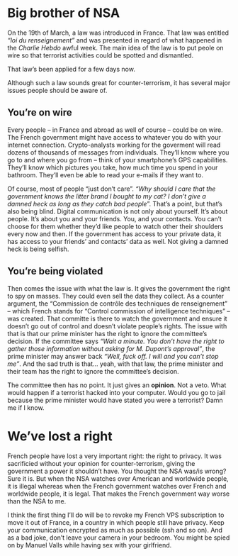 # Big brother of NSA

On the 19th of March, a law was introduced in France. That law was entitled
*“loi du renseignement”* and was presented in regard of what happened in the
*Charlie Hebdo* awful week. The main idea of the law is to put peole on wire so
that terrorist activities could be spotted and dismantled.

That law’s been applied for a few days now.

Although such a law sounds great for counter-terrorism, it has several major
issues people should be aware of.

## You’re on wire

Every people – in France and abroad as well of course – could be on wire. The French
government might have access to whatever you do with your internet connection.
Crypto-analysts working for the goverment will read dozens of thousands of
messages from individuals. They’ll know where you go to and where you go from –
think of your smartphone’s GPS capabilities. They’ll know which pictures you
take, how much time you spend in your bathroom. They’ll even be able to read
your e-mails if they want to.

Of course, most of people “just don’t care”. *“Why should I care that the
government knows the litter brand I bought to my cat? I don’t give a damned
heck as long as they catch bad people*”. That’s a point, but that’s also being
blind. Digital communication is not only about yourself. It’s about people.
It’s about you and your friends. You, and your contacts. You can’t choose for
them whether they’d like people to watch other their shoulders every now and
then. If the government has access to your private data, it has access to your
friends’ and contacts’ data as well. Not giving a damned heck is being selfish.

## You’re being violated

Then comes the issue with what the law is. It gives the government the right
to spy on masses. They could even sell the data they collect. As a counter
argument, the “Commission de contrôle des techniques de renseignement” – which
French stands for “Control commission of intelligence techniques” – was
created. That committe is there to watch the government and ensure it doesn’t
go out of control and doesn’t violate people’s rights. The issue with that is
that our prime minister has the right to ignore the committee’s decision. If
the committee says *“Wait a minute. You don’t have the right to gather those
information without asking for M. Dupont’s approval”*, the prime minister may
answer back *“Well, fuck off. I will and you can’t stop me”*. And the sad truth
is that… yeah, with that law, the prime minister and their team has the right
to ignore the committee’s decision.

The committee then has no point. It just gives an **opinion**. Not a veto. What
would happen if a terrorist hacked into your computer. Would you go to jail
because the prime minister would have stated you were a terrorist? Damn me if I
know.

# We’ve lost a right

French people have lost a very important right: the right to privacy. It was
sacrificied without your opinion for counter-terrorism, giving the government
a power it shouldn’t have. You thought the NSA was/is wrong? Sure it is. But
when the NSA watches over American and worldwide people, it is illegal whereas
when the French government watches over French and worldwide people, it is
legal. That makes the French government way worse than the NSA to me.

I think the first thing I’ll do will be to revoke my French VPS subscription
to move it out of France, in a country in which people still have privacy. Keep
your communication encrypted as much as possible (ssh and so on). And as a bad
joke, don’t leave your camera in your bedroom. You might be spied on by Manuel
Valls while having sex with your girlfriend.
